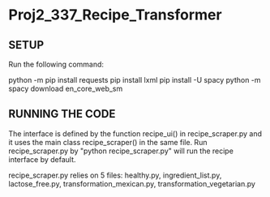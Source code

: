 # Proj2_337_Recipe_Transformer

## SETUP

Run the following command:

python -m pip install requests
pip install lxml
pip install -U spacy
python -m spacy download en_core_web_sm

## RUNNING THE CODE

The interface is defined by the function recipe_ui() in recipe_scraper.py and it uses the main class recipe_scraper() in the same file. Run recipe_scraper.py by "python recipe_scraper.py" will run the recipe interface by default.

recipe_scraper.py relies on 5 files: healthy.py, ingredient_list.py, lactose_free.py, transformation_mexican.py, transformation_vegetarian.py
